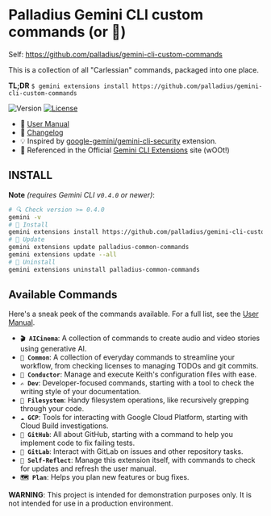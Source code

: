 # Palladius Gemini CLI custom commands (or 🔄)

Self: https://github.com/palladius/gemini-cli-custom-commands

This is a collection of all "Carlessian" commands, packaged into one place.

**TL;DR** `$ gemini extensions install https://github.com/palladius/gemini-cli-custom-commands`

 ![Version](https://img.shields.io/badge/dynamic/json?url=https://raw.githubusercontent.com/palladius/gemini-cli-custom-commands/main/gemini-extension.json&query=$.version&label=version&color=red&labelColor=blue) [![License](https://img.shields.io/badge/License-Apache%202.0-green?labelColor=yellow)](LICENSE)
- 📖 [User Manual](docs/USER_MANUAL.md)
- 📝 [Changelog](CHANGELOG.md)
- 💡 Inspired by [google-gemini/gemini-cli-security](https://github.com/google-gemini/gemini-cli-security) extension.
- 🚀 Referenced in the Official [Gemini CLI Extensions](https://geminicli.com/extensions/browse/) site (wOOt!)

## INSTALL

**Note** *(requires Gemini CLI v`0.4.0` or newer)*:

```bash
# 🔍 Check version >= 0.4.0
gemini -v
# 💛 Install
gemini extensions install https://github.com/palladius/gemini-cli-custom-commands
# 🔄 Update
gemini extensions update palladius-common-commands
gemini extensions update --all
# 🤢 Uninstall
gemini extensions uninstall palladius-common-commands
```


## Available Commands

Here's a sneak peek of the commands available. For a full list, see the [User Manual](docs/USER_MANUAL.md).

*   **`🎬 AICinema`**: A collection of commands to create audio and video stories using generative AI.
*   **`🏃 Common`**: A collection of everyday commands to streamline your workflow, from checking licenses to managing TODOs and git commits.
*   **`🎼 Conductor`**: Manage and execute Keith's configuration files with ease.
*   **`✍️ Dev`**: Developer-focused commands, starting with a tool to check the writing style of your documentation.
*   **`📁 Filesystem`**: Handy filesystem operations, like recursively grepping through your code.
*   **`☁️ GCP`**: Tools for interacting with Google Cloud Platform, starting with Cloud Build investigations.
*   **`🐙 GitHub`**: All about GitHub, starting with a command to help you implement code to fix failing tests.
*   **`🦊 GitLab`**: Interact with GitLab on issues and other repository tasks.
*   **`🔄 Self-Reflect`**: Manage this extension itself, with commands to check for updates and refresh the user manual.
*   **`🗺️ Plan`**: Helps you plan new features or bug fixes.


**WARNING**: This project is intended for demonstration purposes only. It is not intended for use in a production environment.

